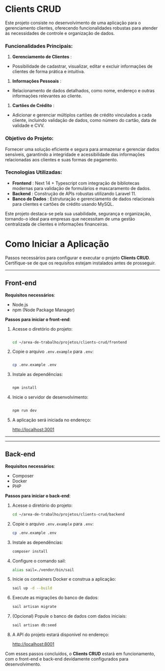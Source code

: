# Clients CRUD

Este projeto consiste no desenvolvimento de uma aplicação para o gerenciamento clientes, oferecendo funcionalidades robustas para atender às necessidades de controle e organização de dados.

### Funcionalidades Principais:

1. **Gerenciamento de Clientes** :

* Possibilidade de cadastrar, visualizar, editar e excluir informações de clientes de forma prática e intuitiva.

1. **Informações Pessoais** :

* Relacionamento de dados detalhados, como nome, endereço e outras informações relevantes ao cliente.

1. **Cartões de Crédito** :

* Adicionar e gerenciar múltiplos cartões de crédito vinculados a cada cliente, incluindo validação de dados, como número do cartão, data de validade e CVV.

### Objetivo do Projeto:

Fornecer uma solução eficiente e segura para armazenar e gerenciar dados sensíveis, garantindo a integridade e acessibilidade das informações relacionadas aos clientes e suas formas de pagamento.

### Tecnologias Utilizadas:

* **Frontend** : Next 14  + Typescript com integração de bibliotecas modernas para validação de formulários e mascaramento de dados.
* **Backend** : Construção de APIs robustas utilizando Laravel 11.
* **Banco de Dados** : Estruturação e gerenciamento de dados relacionais para clientes e cartões de crédito usando MySQL.

Este projeto destaca-se pela sua usabilidade, segurança e organização, tornando-o ideal para empresas que necessitam de uma gestão centralizada de clientes e informações financeiras.

# Como Iniciar a Aplicação

Passos necessários para configurar e executar o projeto **Clients CRUD**. Certifique-se de que os requisitos estejam instalados antes de prosseguir.

---

## Front-end

**Requisitos necessários**:

- Node.js
- npm (Node Package Manager)

**Passos para iniciar o front-end**:

1. Acesse o diretório do projeto:

   ```bash

   cd ~/area-de-trabalho/projetos/clients-crud/frontend

   ```
2. Copie o arquivo `.env.example` para `.env`:

   ```bash

   cp .env.example .env

   ```
3. Instale as dependências:

   ```bash

   npm install

   ```
4. Inicie o servidor de desenvolvimento:

   ```bash

   npm run dev

   ```
5. A aplicação será iniciada no endereço:

   [http://localhost:3001](http://localhost:3001)

---

---

## Back-end

**Requisitos necessários**:

- Composer
- Docker
- PHP

**Passos para iniciar o back-end**:

1. Acesse o diretório do projeto:

   ```bash
   cd ~/area-de-trabalho/projetos/clients-crud/backend
   ```
2. Copie o arquivo `.env.example` para `.env`:

   ```bash
   cp .env.example .env
   ```
3. Instale as dependências:

   ```bash
   composer install
   ```
4. Configure o comando sail:

   ```bash
   alias sail=./vendor/bin/sail
   ```
5. Inicie os containers Docker e construa a aplicação:

   ```bash
   sail up -d --build
   ```
6. Execute as migrações do banco de dados:

   ```bash
   sail artisan migrate
   ```
7. (Opcional) Popule o banco de dados com dados iniciais:

   ```bash
   sail artisan db:seed
   ```
8. A API do projeto estará disponível no endereço:

   [http://localhost:8001](http://localhost:8001)

Com esses passos concluídos, o **Clients CRUD** estará em funcionamento, com o front-end e back-end devidamente configurados para desenvolvimento.
